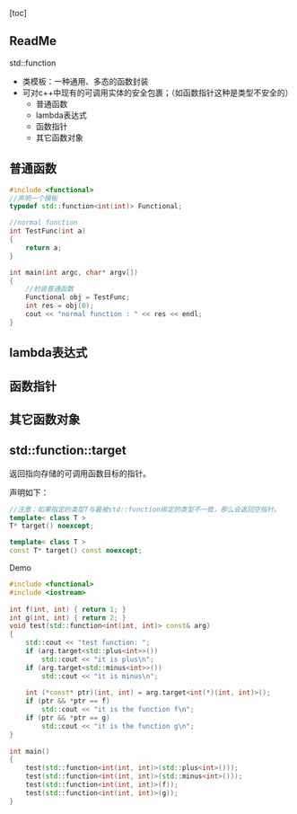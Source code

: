 [toc]

## ReadMe
std::function
- 类模板：一种通用、多态的函数封装
- 可对c++中现有的可调用实体的安全包裹；（如函数指针这种是类型不安全的）
	- 普通函数
	- lambda表达式
	- 函数指针
	- 其它函数对象


## 普通函数

```cpp
#include <functional>  
//声明一个模板  
typedef std::function<int(int)> Functional;

//normal function  
int TestFunc(int a)
{ 
	return a;
}  

int main(int argc, char* argv[])  
{  
	//封装普通函数  
	Functional obj = TestFunc;  
	int res = obj(0);  
	cout << "normal function : " << res << endl;  
}
```

## lambda表达式



## 函数指针

## 其它函数对象

## std::function::target 
返回指向存储的可调用函数目标的指针。

声明如下：
```cpp
//注意：如果指定的类型T与最被std::function绑定的类型不一致，那么会返回空指针。
template< class T > 
T* target() noexcept;

template< class T > 
const T* target() const noexcept;
```

Demo
```cpp
#include <functional>
#include <iostream>
 
int f(int, int) { return 1; }
int g(int, int) { return 2; }
void test(std::function<int(int, int)> const& arg)
{
    std::cout << "test function: ";
    if (arg.target<std::plus<int>>())
        std::cout << "it is plus\n";
    if (arg.target<std::minus<int>>())
        std::cout << "it is minus\n";
 
    int (*const* ptr)(int, int) = arg.target<int(*)(int, int)>();
    if (ptr && *ptr == f)
        std::cout << "it is the function f\n";
    if (ptr && *ptr == g)
        std::cout << "it is the function g\n";
}
 
int main()
{
    test(std::function<int(int, int)>(std::plus<int>()));
    test(std::function<int(int, int)>(std::minus<int>()));
    test(std::function<int(int, int)>(f));
    test(std::function<int(int, int)>(g));
}
```
